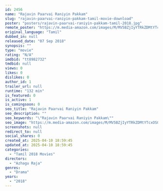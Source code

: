 ```yaml
---
id: 2456
name: "Rajavin Paarvai Raniyin Pakkam"
slug: "rajavin-paarvai-raniyin-pakkam-tamil-movie-download"
poster: "posters/rajavin-paarvai-raniyin-pakkam-tamil-2018.jpg"
remote_poster: "https://m.media-amazon.com/images/M/MV5BZjIyYTRkZDMtYTcxOS00YTVjLTk1ZGUtNzY3NmZlZmI0NDVkXkEyXkFqcGdeQXVyMzYxOTQ3MDg@._V1_SX300.jpg"
original_language: "Tamil"
dubbed_in: null
released_date: "07 Sep 2018"
synopsis: ""
type: "movie"
rating: "N/A"
imdbid: "tt8982732"
tmdbid: null
views: 0
likes: 0
dislikes: 0
author_id: 1
trailer_url: null
runtime: "132 min"
is_featured: 0
is_active: 1
is_comingsoon: 0
seo_title: "Rajavin Paarvai Raniyin Pakkam"
seo_description: ""
seo_keywords: "\"Rajavin Paarvai Raniyin Pakkam\""
seo_image: "https://m.media-amazon.com/images/M/MV5BZjIyYTRkZDMtYTcxOS00YTVjLTk1ZGUtNzY3NmZlZmI0NDVkXkEyXkFqcGdeQXVyMzYxOTQ3MDg@._V1_SX300.jpg"
screenshots: null
redirect_to: null
social_shares: 0
created_at: 2025-04-10 18:59:45
updated_at: 2025-04-10 18:59:45
categories:
  - "Tamil 2018 Movies"
directors:
  - "Azhagu Raja"
genres:
  - "Drama"
years:
  - "2018"
---
```

